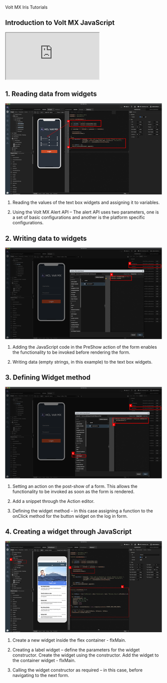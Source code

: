                              

Volt MX  Iris Tutorials

Introduction to Volt MX JavaScript
-------------------------------

<div class="youtube-wrapper"><iframe src="https://www.youtube.com/embed/lx98lh0BmOM" allowfullscreen=""></iframe></div>
  
  

1\. Reading data from widgets
-----------------------------

![](../Resources/Images/IJS_1.png)

1.  Reading the values of the text box widgets and assigning it to variables.
    
2.  Using the Volt MX Alert API – The alert API uses two parameters, one is a set of basic configurations and another is the platform specific configurations.
    

2\. Writing data to widgets
---------------------------

![](../Resources/Images/IJS_2.png)

1.  Adding the JavaScript code in the PreShow action of the form enables the functionality to be invoked before rendering the form.
    
2.  Writing data (empty strings, in this example) to the text box widgets.
    

3\. Defining Widget method
--------------------------

![](../Resources/Images/IJS_3.png)

1.  Setting an action on the post-show of a form. This allows the functionality to be invoked as soon as the form is rendered.
    
2.  Add a snippet through the Action editor.  
      
      
    
3.  Defining the widget method – in this case assigning a function to the onClick method for the button widget on the log in form.
    

4\. Creating a widget through JavaScript
----------------------------------------

![](../Resources/Images/IJS_4.png)

1.  Create a new widget inside the flex container - flxMain.
    
2.  Creating a label widget – define the parameters for the widget constructor. Create the widget using the constructor. Add the widget to the container widget - flxMain.
    
3.  Calling the widget constructor as required – in this case, before navigating to the next form.
    

